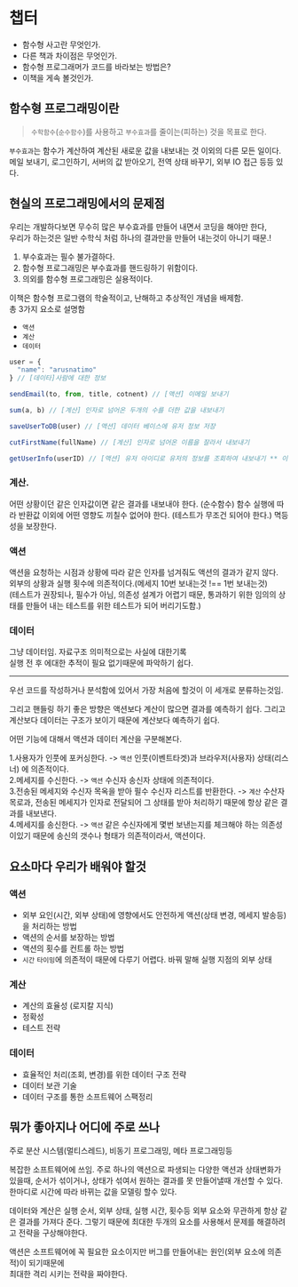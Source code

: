 # 챕터  


- 함수형 사고란 무엇인가.
- 다른 책과 차이점은 무엇인가.
- 함수형 프로그래머가 코드를 바라보는 방법은?
- 이책을 게속 볼것인가.

## 함수형 프로그래밍이란  


> `수학함수`(`순수함수`)를 사용하고 `부수효과`를 줄이는(피하는) 것을 목표로 한다.

`부수효과`는 함수가 계산하여 계산된 새로운 값을 내보내는 것 이외의 다른 모든 일이다.   
메일 보내기, 로그인하기, 서버의 값 받아오기, 전역 상태 바꾸기, 외부 IO 접근 등등 있다.

## 현실의 프로그래밍에서의 문제점  

우리는 개발하다보면 무수히 많은 부수효과를 만들어 내면서 코딩을 해야만 한다,  
우리가 하는것은 일반 수학식 처럼 하나의 결과만을 만들어 내는것이 아니기 때문.!  

1. 부수효과는 필수 불가결하다.
2. 함수형 프로그래밍은 부수효과를 핸드링하기 위함이다.
3. 의외를 함수형 프로그래밍은 실용적이다.

이책은 함수형 프로그램의 학술적이고, 난해하고 추상적인 개념을 배제함.  
총 3가지 요소로 설명함
- `액션`
- `계산`
- `데이터`

```js
user = {
  "name": "arusnatimo"
} // [데이타]사람에 대한 정보 

sendEmail(to, from, title, cotnent) // [액션] 이메일 보내기

sum(a, b) // [계산] 인자로 넘어온 두개의 수를 더한 값을 내보내기

saveUserToDB(user) // [액션] 데이터 베이스에 유저 정보 저장

cutFirstName(fullName) // [계산] 인자로 넘어온 이름을 잘라서 내보내기

getUserInfo(userID) // [액션] 유저 아이디로 유저의 정보를 조회하여 내보내기 ** 이건 외부정보에 의존적인 함수이기 때문에 액션이라고 할수 있음.
```

### 계산.  
어떤 상황이던 같은 인자값이면 같은 결과를 내보내야 한다. (순수함수)
함수 실행에 따라 반환값 이외에 어떤 영향도 끼칠수 없어야 한다. (테스트가 무조건 되어야 한다.)
멱등성을 보장한다.

### 액션  
액션을 요청하는 시점과 상황에 따라 같은 인자를 넘겨줘도 액션의 결과가  같지 않다.  
외부의 상황과 실행 횟수에 의존적이다.(메세지 10번 보내는것 !== 1번 보내는것)   
(테스트가 권장되나, 필수가 아님, 의존성 설계가 어렵기 때문, 통과하기 위한 임의의 상태를 만들어 내는 테스트를 위한 테스트가 되어 버리기도함.)

### 데이터  
그냥 데이터임. 자료구조 의미적으로는 사실에 대한기록  
실행 전 후 에대한 추적이 필요 없기때문에 파악하기 쉽다.

---

우선 코드를 작성하거나 분석함에 있어서 가장 처음에 할것이 이 세개로 분류하는것임.

그리고 핸들링 하기 좋은 방향은 액션보다 계산이 많으면 결과를 예측하기 쉽다. 그리고 계산보다 데이터는 구조가 보이기 때문에 계산보다 예측하기 쉽다.

어떤 기능에 대해서 액션과 데이터 계산을 구분해본다.

1.사용자가 인풋에 포커싱한다. -> `액션` 인풋(이벤트타겟)과 브라우저(사용자) 상태(리스너) 에 의존적이다.  
2.메세지를 수신한다. -> `액션` 수신자 송신자 상태에 의존적이다.  
3.전송된 메세지와 수신자 목옥을 받아 필수 수신자 리스트를 반환한다. -> `계산` 수산자 목로과, 전송된 메세지가 인자로 전달되어 그 상태를 받아 처리하기 때문에 항상 같은 결과를 내보낸다.  
4.메세지를 송신한다. -> `액션` 같은 수신자에게 몇번 보낸는지를 체크해야 하는 의존성이있기 때문에 송신의 갯수나 형태가 의존적이라서, 액션이다.

## 요소마다 우리가 배워야 할것

### 액션

- 외부 요인(시간, 외부 상태)에 영향에서도 안전하게 액션(상태 변경, 메세지 발송등)을 처리하는 방법
- 액션의 순서를 보장하는 방법
- 액션의 횟수를 컨트롤 하는 방법
- `시간` `타이밍`에 의존적이 때문에 다루기 어렵다. 바꿔 말해 실행 지점의 외부 상태

### 계산

- 계산의 효율성 (로지칼 지식)
- 정확성
- 테스트 전략

### 데이터

- 효율적인 처리(조회, 변경)를 위한 데이터 구조 전략
- 데이터 보관 기술
- 데이터 구조를 통한 소프트웨어 스팩정리

## 뭐가 좋아지나 어디에 주로 쓰나 

주로 분산 시스템(멀티스레드), 비동기 프로그래밍, 메타 프로그래밍등

복잡한 소프트웨어에 쓰임.  주로 하나의 액션으로 파생되는 다양한 액션과 상태변화가 있을때, 순서가 섞이거나, 상태가 섞여서 원하는 결과를 못 만들어낼때 개선할 수 있다.  
한마디로 시간에 따라 바뀌는 값을 모델링 할수 있다.

데이터와 계산은 실행 순서, 외부 상태, 실행 시간, 횟수등 외부 요소와 무관하게 항상 같은 결과를 가져다 준다.
그렇기 때문에 최대한 두개의 요소를 사용해서 문제를 해결하려고 전략을 구상해야한다.  

액션은 소프트웨어에 꼭 필요한 요소이지만 버그를 만들어내는 원인(외부 요소에 의존적)이 되기때문에  
최대한 격리 시키는 전략을 짜야한다.  









